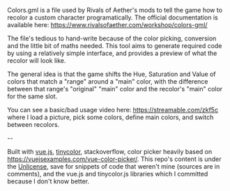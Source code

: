 Colors.gml is a file used by Rivals of Aether's mods to tell the game how to recolor a custom character programatically. The official documentation is available here: https://www.rivalsofaether.com/workshop/colors-gml/

The file's tedious to hand-write because of the color picking, conversion and the little bit of maths needed. This tool aims to generate required code by using a relatively simple interface, and provides a preview of what the recolor will look like.

The general idea is that the game shifts the Hue, Saturation and Value of colors that match a "range" around a "main" color, with the difference between that range's "original" "main" color and the recolor's "main" color for the same slot.

You can see a basic/bad usage video here: https://streamable.com/zkf5c
where I load a picture, pick some colors, define main colors, and switch between recolors.

--

Built with [vue.js](https://vuejs.org/), [tinycolor](http://bgrins.github.io/TinyColor/), stackoverflow, color picker heavily based on https://vuejsexamples.com/vue-color-picker/. This repo's content is under the [Unlicense](https://unlicense.org/), save for snippets of code that weren't mine (sources are in comments), and the vue.js and tinycolor.js libraries which I committed because I don't know better.
